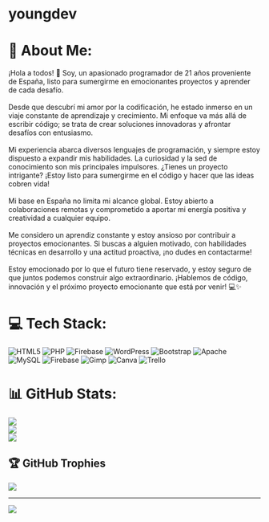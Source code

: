 # youngdev
# 💫 About Me:
¡Hola a todos! 👋 Soy, un apasionado programador de 21 años proveniente de España, listo para sumergirme en emocionantes proyectos y aprender de cada desafío.<br><br>Desde que descubrí mi amor por la codificación, he estado inmerso en un viaje constante de aprendizaje y crecimiento. Mi enfoque va más allá de escribir código; se trata de crear soluciones innovadoras y afrontar desafíos con entusiasmo.<br><br>Mi experiencia abarca diversos lenguajes de programación, y siempre estoy dispuesto a expandir mis habilidades. La curiosidad y la sed de conocimiento son mis principales impulsores. ¿Tienes un proyecto intrigante? ¡Estoy listo para sumergirme en el código y hacer que las ideas cobren vida!<br><br>Mi base en España no limita mi alcance global. Estoy abierto a colaboraciones remotas y comprometido a aportar mi energía positiva y creatividad a cualquier equipo.<br><br>Me considero un aprendiz constante y estoy ansioso por contribuir a proyectos emocionantes. Si buscas a alguien motivado, con habilidades técnicas en desarrollo y una actitud proactiva, ¡no dudes en contactarme!<br><br>Estoy emocionado por lo que el futuro tiene reservado, y estoy seguro de que juntos podemos construir algo extraordinario. ¡Hablemos de código, innovación y el próximo proyecto emocionante que está por venir! 💻✨


# 💻 Tech Stack:
![HTML5](https://img.shields.io/badge/html5-%23E34F26.svg?style=for-the-badge&logo=html5&logoColor=white) ![PHP](https://img.shields.io/badge/php-%23777BB4.svg?style=for-the-badge&logo=php&logoColor=white) ![Firebase](https://img.shields.io/badge/firebase-%23039BE5.svg?style=for-the-badge&logo=firebase) ![WordPress](https://img.shields.io/badge/WordPress-%23117AC9.svg?style=for-the-badge&logo=WordPress&logoColor=white) ![Bootstrap](https://img.shields.io/badge/bootstrap-%238511FA.svg?style=for-the-badge&logo=bootstrap&logoColor=white) ![Apache](https://img.shields.io/badge/apache-%23D42029.svg?style=for-the-badge&logo=apache&logoColor=white) ![MySQL](https://img.shields.io/badge/mysql-%2300000f.svg?style=for-the-badge&logo=mysql&logoColor=white) ![Firebase](https://img.shields.io/badge/Firebase-039BE5?style=for-the-badge&logo=Firebase&logoColor=white) ![Gimp](https://img.shields.io/badge/Gimp-657D8B?style=for-the-badge&logo=gimp&logoColor=FFFFFF) ![Canva](https://img.shields.io/badge/Canva-%2300C4CC.svg?style=for-the-badge&logo=Canva&logoColor=white) ![Trello](https://img.shields.io/badge/Trello-%23026AA7.svg?style=for-the-badge&logo=Trello&logoColor=white)
# 📊 GitHub Stats:
![](https://github-readme-stats.vercel.app/api?username=YoungDev669&theme=tokyonight&hide_border=false&include_all_commits=false&count_private=false)<br/>
![](https://github-readme-streak-stats.herokuapp.com/?user=YoungDev669&theme=tokyonight&hide_border=false)<br/>
![](https://github-readme-stats.vercel.app/api/top-langs/?username=YoungDev669&theme=tokyonight&hide_border=false&include_all_commits=false&count_private=false&layout=compact)

## 🏆 GitHub Trophies
![](https://github-profile-trophy.vercel.app/?username=YoungDev669&theme=radical&no-frame=false&no-bg=true&margin-w=4)

---
[![](https://visitcount.itsvg.in/api?id=YoungDev669&icon=0&color=0)](https://visitcount.itsvg.in)

<!-- Proudly created with GPRM ( https://gprm.itsvg.in ) -->
